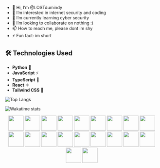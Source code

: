 - 👋 Hi, I’m @LOSTdumindy
- 👀 I’m interested in internet security and coding
- 🌱 I’m currently learning cyber security 
- 💞️ I’m looking to collaborate on nothing :)
- 📫 How to reach me, please dont im shy
- ⚡ Fun fact: im short

## 🛠️ Technologies Used
- **Python** 🐍
- **JavaScript** ⚡
- **TypeScript** 💙
- **React** ⚛️
- **Tailwind CSS** 🎨

![Top Langs](https://github-readme-stats.vercel.app/api/top-langs/?username=LOSTdumindy&layout=compact&theme=dark)

<!-- Wakatime Stats -->
![Wakatime stats](https://github-readme-stats.vercel.app/api/wakatime?username=LOSTdumindu&theme=dark)

<!---
LOSTdumindy/LOSTdumindy is a ✨ special ✨ repository because its `README.md` (this file) appears on your GitHub profile.
You can click the Preview link to take a look at your changes.
--->
<p align="center">
  <!-- Frontend -->
  <img src="https://cdn.jsdelivr.net/gh/devicons/devicon/icons/html5/html5-original.svg" width="50px"/>
  <img src="https://cdn.jsdelivr.net/gh/devicons/devicon/icons/css3/css3-original.svg" width="50px"/>
  <img src="https://cdn.jsdelivr.net/gh/devicons/devicon/icons/javascript/javascript-original.svg" width="50px"/>
  <img src="https://cdn.jsdelivr.net/gh/devicons/devicon/icons/typescript/typescript-original.svg" width="50px"/>
  <img src="https://cdn.jsdelivr.net/gh/devicons/devicon/icons/react/react-original.svg" width="50px"/>
  <img src="https://cdn.jsdelivr.net/gh/devicons/devicon/icons/nextjs/nextjs-original.svg" width="50px"/>
  <img src="https://cdn.jsdelivr.net/gh/devicons/devicon/icons/tailwindcss/tailwindcss-original.svg" width="50px"/>
  
  <!-- Backend -->
  <img src="https://cdn.jsdelivr.net/gh/devicons/devicon/icons/nodejs/nodejs-original.svg" width="50px"/>
  <img src="https://cdn.jsdelivr.net/gh/devicons/devicon/icons/express/express-original.svg" width="50px"/>
  <img src="https://cdn.jsdelivr.net/gh/devicons/devicon/icons/bun/bun-original.svg" width="50px"/>
  
  <!-- Database -->
  <img src="https://cdn.jsdelivr.net/gh/devicons/devicon/icons/postgresql/postgresql-original.svg" width="50px"/>
  <img src="https://cdn.jsdelivr.net/gh/devicons/devicon/icons/mysql/mysql-original.svg" width="50px"/>
  <img src="https://cdn.jsdelivr.net/gh/devicons/devicon/icons/oracle/oracle-original.svg" width="50px"/>
  <img src="https://cdn.jsdelivr.net/gh/devicons/devicon/icons/sqlite/sqlite-original.svg" width="50px"/>
  <img src="https://cdn.jsdelivr.net/gh/devicons/devicon/icons/neon/neon-original.svg" width="50px"/>
  
  <!-- Programming Languages -->
  <img src="https://cdn.jsdelivr.net/gh/devicons/devicon/icons/c/c-original.svg" width="50px"/>
  <img src="https://cdn.jsdelivr.net/gh/devicons/devicon/icons/cplusplus/cplusplus-original.svg" width="50px"/>
  <img src="https://cdn.jsdelivr.net/gh/devicons/devicon/icons/python/python-original.svg" width="50px"/>
  
  <!-- Tools & Libraries -->
  <img src="https://cdn.jsdelivr.net/gh/devicons/devicon/icons/zod/zod-original.svg" width="50px"/>
  <img src="https://cdn.jsdelivr.net/gh/devicons/devicon/icons/drizzle/drizzle-original.svg" width="50px"/>
</p>

